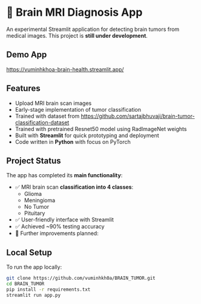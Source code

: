 # 🧠 Brain MRI Diagnosis App

An experimental Streamlit application for detecting brain tumors from medical images. This project is **still under development**.

## Demo App

https://vuminhkhoa-brain-health.streamlit.app/

## Features

- Upload MRI brain scan images  
- Early-stage implementation of tumor classification 
- Trained with dataset from https://github.com/sartajbhuvaji/brain-tumor-classification-dataset
- Trained with pretrained Resnet50 model using RadImageNet weights
- Built with **Streamlit** for quick prototyping and deployment  
- Code written in **Python** with focus on PyTorch

## Project Status

The app has completed its **main functionality**:  
- ✅ MRI brain scan **classification into 4 classes**:  
  - Glioma  
  - Meningioma  
  - No Tumor  
  - Pituitary  
- ✅ User-friendly interface with Streamlit
- ✅ Achieved ~90% testing accuracy
- 🚧 Further improvements planned: 

## Local Setup

To run the app locally:

```bash
git clone https://github.com/vuminhkh0a/BRAIN_TUMOR.git
cd BRAIN_TUMOR
pip install -r requirements.txt
streamlit run app.py
